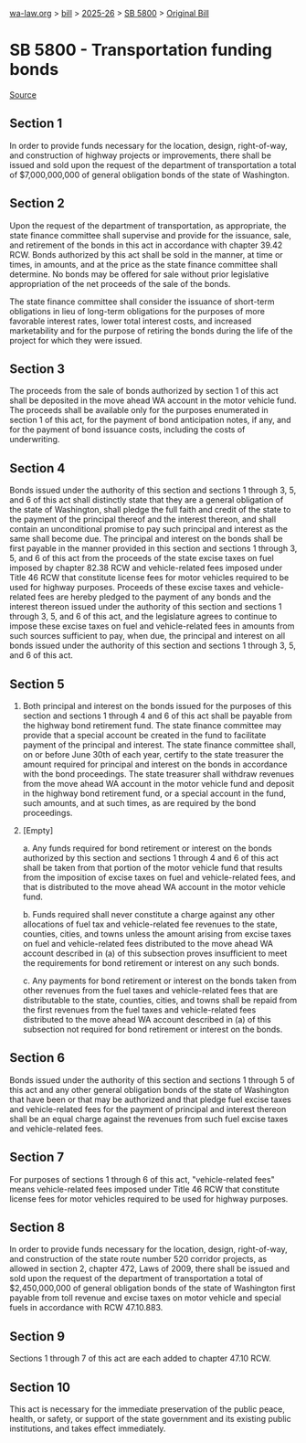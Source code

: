 [wa-law.org](/) > [bill](/bill/) > [2025-26](/bill/2025-26/) > [SB 5800](/bill/2025-26/sb/5800/) > [Original Bill](/bill/2025-26/sb/5800/1/)

# SB 5800 - Transportation funding bonds

[Source](http://lawfilesext.leg.wa.gov/biennium/2025-26/Pdf/Bills/Senate%20Bills/5800.pdf)

## Section 1
In order to provide funds necessary for the location, design, right-of-way, and construction of highway projects or improvements, there shall be issued and sold upon the request of the department of transportation a total of $7,000,000,000 of general obligation bonds of the state of Washington.

## Section 2
Upon the request of the department of transportation, as appropriate, the state finance committee shall supervise and provide for the issuance, sale, and retirement of the bonds in this act in accordance with chapter 39.42 RCW. Bonds authorized by this act shall be sold in the manner, at time or times, in amounts, and at the price as the state finance committee shall determine. No bonds may be offered for sale without prior legislative appropriation of the net proceeds of the sale of the bonds.

The state finance committee shall consider the issuance of short-term obligations in lieu of long-term obligations for the purposes of more favorable interest rates, lower total interest costs, and increased marketability and for the purpose of retiring the bonds during the life of the project for which they were issued.

## Section 3
The proceeds from the sale of bonds authorized by section 1 of this act shall be deposited in the move ahead WA account in the motor vehicle fund. The proceeds shall be available only for the purposes enumerated in section 1 of this act, for the payment of bond anticipation notes, if any, and for the payment of bond issuance costs, including the costs of underwriting.

## Section 4
Bonds issued under the authority of this section and sections 1 through 3, 5, and 6 of this act shall distinctly state that they are a general obligation of the state of Washington, shall pledge the full faith and credit of the state to the payment of the principal thereof and the interest thereon, and shall contain an unconditional promise to pay such principal and interest as the same shall become due. The principal and interest on the bonds shall be first payable in the manner provided in this section and sections 1 through 3, 5, and 6 of this act from the proceeds of the state excise taxes on fuel imposed by chapter 82.38 RCW and vehicle-related fees imposed under Title 46 RCW that constitute license fees for motor vehicles required to be used for highway purposes. Proceeds of these excise taxes and vehicle-related fees are hereby pledged to the payment of any bonds and the interest thereon issued under the authority of this section and sections 1 through 3, 5, and 6 of this act, and the legislature agrees to continue to impose these excise taxes on fuel and vehicle-related fees in amounts from such sources sufficient to pay, when due, the principal and interest on all bonds issued under the authority of this section and sections 1 through 3, 5, and 6 of this act.

## Section 5
1. Both principal and interest on the bonds issued for the purposes of this section and sections 1 through 4 and 6 of this act shall be payable from the highway bond retirement fund. The state finance committee may provide that a special account be created in the fund to facilitate payment of the principal and interest. The state finance committee shall, on or before June 30th of each year, certify to the state treasurer the amount required for principal and interest on the bonds in accordance with the bond proceedings. The state treasurer shall withdraw revenues from the move ahead WA account in the motor vehicle fund and deposit in the highway bond retirement fund, or a special account in the fund, such amounts, and at such times, as are required by the bond proceedings.

2. [Empty]

    a. Any funds required for bond retirement or interest on the bonds authorized by this section and sections 1 through 4 and 6 of this act shall be taken from that portion of the motor vehicle fund that results from the imposition of excise taxes on fuel and vehicle-related fees, and that is distributed to the move ahead WA account in the motor vehicle fund.

    b. Funds required shall never constitute a charge against any other allocations of fuel tax and vehicle-related fee revenues to the state, counties, cities, and towns unless the amount arising from excise taxes on fuel and vehicle-related fees distributed to the move ahead WA account described in (a) of this subsection proves insufficient to meet the requirements for bond retirement or interest on any such bonds.

    c. Any payments for bond retirement or interest on the bonds taken from other revenues from the fuel taxes and vehicle-related fees that are distributable to the state, counties, cities, and towns shall be repaid from the first revenues from the fuel taxes and vehicle-related fees distributed to the move ahead WA account described in (a) of this subsection not required for bond retirement or interest on the bonds.

## Section 6
Bonds issued under the authority of this section and sections 1 through 5 of this act and any other general obligation bonds of the state of Washington that have been or that may be authorized and that pledge fuel excise taxes and vehicle-related fees for the payment of principal and interest thereon shall be an equal charge against the revenues from such fuel excise taxes and vehicle-related fees.

## Section 7
For purposes of sections 1 through 6 of this act, "vehicle-related fees" means vehicle-related fees imposed under Title 46 RCW that constitute license fees for motor vehicles required to be used for highway purposes.

## Section 8
In order to provide funds necessary for the location, design, right-of-way, and construction of the state route number 520 corridor projects, as allowed in section 2, chapter 472, Laws of 2009, there shall be issued and sold upon the request of the department of transportation a total of $2,450,000,000 of general obligation bonds of the state of Washington first payable from toll revenue and excise taxes on motor vehicle and special fuels in accordance with RCW 47.10.883.

## Section 9
Sections 1 through 7 of this act are each added to chapter 47.10 RCW.

## Section 10
This act is necessary for the immediate preservation of the public peace, health, or safety, or support of the state government and its existing public institutions, and takes effect immediately.
